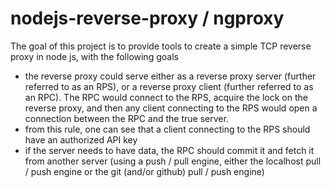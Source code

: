 
# nodejs-reverse-proxy / ngproxy

The goal of this project is to provide tools to create a simple TCP reverse proxy in node js, with the following goals

- the reverse proxy could serve either as a reverse proxy server (further referred to as an RPS), or a reverse proxy client (further referred to as an RPC). The RPC would connect to the RPS, acquire the lock on the reverse proxy, and then any client connecting to the RPS would open a connection between the RPC and the true server.
- from this rule, one can see that a client connecting to the RPS should have an authorized API key
- if the server needs to have data, the RPC should commit it and fetch it from another server (using a push / pull engine, either the localhost pull / push engine or the git (and/or github) pull / push engine)
